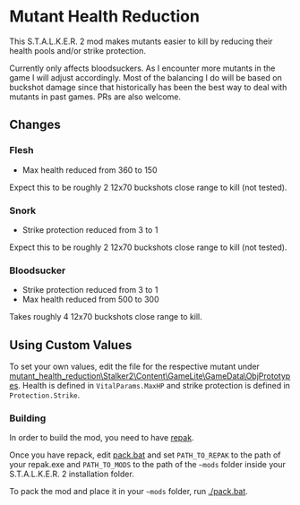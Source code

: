 # Mutant Health Reduction

This S.T.A.L.K.E.R. 2 mod makes mutants easier to kill by reducing their health pools and/or strike protection.

Currently only affects bloodsuckers. As I encounter more mutants in the game I will adjust accordingly. Most of the balancing I do will be based on buckshot damage since that historically has been the best way to deal with mutants in past games. PRs are also welcome.

## Changes

### Flesh

* Max health reduced from 360 to 150

Expect this to be roughly 2 12x70 buckshots close range to kill (not tested).


### Snork

* Strike protection reduced from 3 to 1

Expect this to be roughly 2 12x70 buckshots close range to kill (not tested).

### Bloodsucker

* Strike protection reduced from 3 to 1
* Max health reduced from 500 to 300

Takes roughly 4 12x70 buckshots close range to kill.

## Using Custom Values

To set your own values, edit the file for the respective mutant under [mutant_health_reduction\Stalker2\Content\GameLite\GameData\ObjPrototypes](mutant_health_reduction\Stalker2\Content\GameLite\GameData\ObjPrototypes). Health is defined in `VitalParams.MaxHP` and strike protection is defined in `Protection.Strike`.

### Building

In order to build the mod, you need to have [repak](https://github.com/trumank/repak).

Once you have repack, edit [pack.bat](pack.bat) and set `PATH_TO_REPAK` to the path of your repak.exe and `PATH_TO_MODS` to the path of the `~mods` folder inside your S.T.A.L.K.E.R. 2 installation folder.

To pack the mod and place it in your `~mods` folder, run [./pack.bat](pack.bat).

